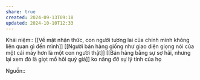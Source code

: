 ```yaml
---
share: true
created: 2024-09-13T09:18
updated: 2024-10-10T12:33
---
```

Khái niệm:: 
[[Về mặt nhận thức, con người tương lai của chính mình không liên quan gì đến mình]]
[[Người bán hàng giống như giao diện giọng nói của một cái máy hơn là một con người thật]]
[[Bán hàng bằng sự sợ hãi, nhưng lại xem đó là giọt mồ hôi quý giá]]
ko nâng đỡ sự lý tính của họ

Nguồn:: 
